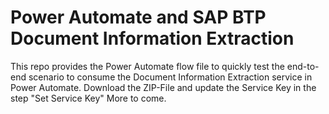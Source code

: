 # Power Automate and SAP BTP Document Information Extraction

This repo provides the Power Automate flow file to quickly test the end-to-end scenario to consume the Document Information Extraction service in Power Automate. 
Download the ZIP-File and update the Service Key in the step "Set Service Key"
More to come. 
